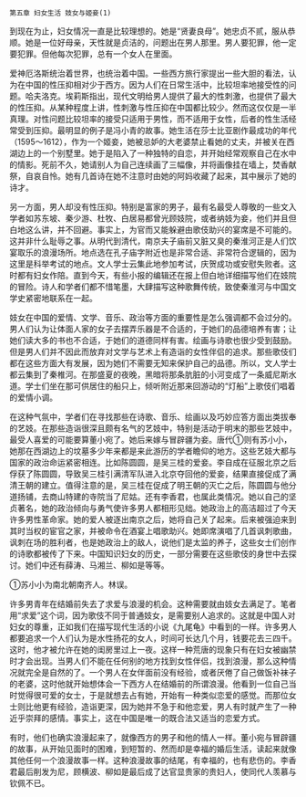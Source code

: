     第五章 妇女生活 妓女与姬妾(1) 

   到现在为止，妇女情况一直是比较理想的。她是“贤妻良母”。她忠贞不贰，服从恭顺。她是一位好母亲，天性就是贞洁的，问题出在男人那里。男人要犯罪，他一定要犯罪。但他每次犯罪，总有一个女人在里面。

   爱神厄洛斯统治着世界，也统治着中国。一些西方旅行家提出一些大胆的看法，认为在中国的性压抑相对少于西方。因为人们在日常生活中，比较坦率地接受性的问题。哈夫洛克。埃莉斯指出，现代文明给男人提供了最大的性刺激，也提供了最大的性压抑。从某种程度上讲，性刺激与性压抑在中国都比较少。然而这仅仅是一半真理。对性问题比较坦率的接受只适用于男性，而不适用于女性，后者的性生活经常受到压抑。最明显的例子是冯小青的故事。她生活在莎士比亚剧作最成功的年代（1595～1612），作为一个姬妾，她被忌妒的大老婆禁止看她的丈夫，并被关在西湖边上的一个别墅里。她于是陷入了一种独特的自恋，并开始经常观察自己在水中的情影。死前不久，她请别人为自己连续画了三幅像，并将画像挂在墙上，焚香献祭，自哀自怜。她有几首诗在她不注意时由她的阿妈收藏了起来，其中展示了她的诗才。

   另一方面，男人却没有性压抑。特别是富家的男子，最有名最受人尊敬的一些文入学者如苏东坡、秦少游、杜牧、白居易都曾光顾妓院，或者纳妓为妾，他们并且但白地这么讲，并不回避。事实上，为官而又能躲避由歌伎助兴的宴席是不可能的。这并非什么耻辱之事。从明代到清代，南京夫子庙前又脏又臭的秦淮河正是人们饮宴取乐的浪漫场所。地点选在孔子庙字附近也是非常合适、非常符合逻辑的，因为这里是科举考试的地点。文人学士云集此地参加考试，庆贺成功或安慰失败者。这时都有妇女作陪。直到今天，有些小报的编辑还在报上但白地详细描写他们在妓院的冒险。诗人和学者们都不惜笔墨，大肆描写这种歌舞传统，致使秦淮河与中国文学史紧密地联系在一起。

   妓女在中国的爱情、文学、音乐、政治等方面的重要性是怎么强调都不会过分的。男人们认为让体面人家的女子去摆弄乐器是不合适的，于她们的品德培养有害；让她们读大多的书也不合适，于她们的道德同样有害。绘画与诗歌也很少受到鼓励。但是男人们并不因此而放弃对文学与艺术上有造诣的女性伴侣的追求。那些歌伎们都在这些方面大有发展，因为她们不需要无知来保护自己的品德。所以，文人学士都云集到了秦椎河。在那盛夏的夜晚，黑暗将那条肮脏的小河变成了一条威尼斯水道。学士们坐在那可供居住的船只上，倾听附近那来回游动的“灯船”上歌伎们唱着的爱情小调。

   在这种气氛中，学者们在寻找那些在诗歌、音乐、绘画以及巧妙应答方面出类拔奉的艺妓。在那些造诣很深且颇有名气的艺妓中，特别是活动于明末的那些艺妓中，最受人喜爱的可能要算董小宛了。她后来嫁与冒辟疆为妾。唐代①则有苏小小，她那在西湖边上的坟墓多少年来都是来此游历的学者瞻仰的地方。这些艺妓大都与国家的政治命运紧密相连。比如陈圆圆，是吴三桂的爱妾。李自成在征服北京之后俘获了陈圆圆，导致吴三桂引满清军队进入北京夺回他的爱妾，结果直接促成了满清王朝的建立。值得注意的是，吴三桂在促成了明王朝的灭亡之后，陈圆圆与他分道扬铺，去商山特建的寺院当了尼姑。还有李香君，也属此类情况。她以自己的坚贞著名，她的政治倾向与勇气使许多男人都相形见绌。她政治上的高洁超过了今天许多男性革命家。她的爱人被逐出南京之后，她将自己关了起来。后来被强迫来到其时当权的宦官之家，并被命令在酒宴上唱歌助兴。她即席演唱了几首讽刺歌曲，讽刺在场的胜利者，也是她政治上的敌人，说他们是太监的养子，这些女士们创作的诗歌都被传了下来。中国知识妇女的历史，一部分需要在这些歌伎的身世中去探讨。她们中还有薛涛、马湘兰、柳如是等等。

   ①苏小小为南北朝南齐人。林误。

   许多男青年在结婚前失去了求爱与浪漫的机会。这种需要就由妓女去满足了。笔者用“求爱”这个词，因为歌伎不同于普通妓女，是需要别人追求的。这就是中国人对妇女的尊重，正如我们在描写现代生活的小说《九尾龟》中看到的一样。许多男人都要追求一个人们认为是水性扬花的女人，时间可长达几个月，钱要花去三四千。这时，他才被允许在她的闺房里过上一夜。这样一种荒唐的现象只有在妇女被幽禁时才会出现。当男人们不能在任何别的地方找到女性伴侣，找到浪漫，那么这种情况就完全是自然的了。一个男人在女伴面前没有经验，或者厌倦了自己做饭补袜子的老婆，这时他就开始想体会一下西方人在结婚前的所谓浪漫。他看到一位自己当时觉得很可爱的女士，于是就想去占有她，开始有一种类似恋爱的感觉。而那位女士则比他更有经验，造诣更深，因为她并不急于和他恋爱，男人有时就产生了一种近乎崇拜的感情。事实上，这在中国是唯一的既合法又适当的恋爱方式。

   有时，他们也确实浪漫起来了，就像西方的男子和他的情人一样。董小宛与冒辟疆的故事，从开始见面时的困难，到短暂的、然而却是幸福的婚后生活，读起来就像其他任何一个浪漫故事一样。这种浪漫故事的结尾，有幸福的，也有悲伤的。李香君最后削发为尼，顾横波、柳如是最后成了达官显贵家的贵妇人，使同代人羡慕与钦佩不已。

